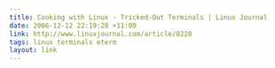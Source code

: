 ```yaml
---
title: Cooking with Linux - Tricked-Out Terminals | Linux Journal
date: 2006-12-12 22:19:28 +11:00
link: http://www.linuxjournal.com/article/8228
tags: linux terminals eterm
layout: link
---
```

